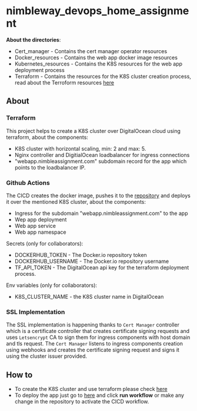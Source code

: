 # nimbleway_devops_home_assignment

**About the directories**:
* Cert_manager - Contains the cert manager operator resources
* Docker_resources - Contains the web app docker image resources
* Kubernetes_resources - Contains the K8S resources for the web app deployment process
* Terraform - Contains the resources for the K8S cluster creation process, read about the Terroform resources [here](https://github.com/guyst16/nimbleway_devops_home_assignment/blob/main/Terraform/README.md)

## About
### Terraform
This project helps to create a K8S cluster over DigitalOcean cloud using terraform, about the components:
* K8S cluster with horizontal scaling, min: 2 and max: 5.
* Nginx controller and DigitialOcean loadbalancer for ingress connections
* "webapp.nimbleassignment.com" subdomain record for the app which points to the loadbalancer IP.

### Github Actions
The CICD creates the docker image, pushes it to the [repository](https://hub.docker.com/r/nimblewayhomeassignment/nimblewayhomeassignment/tags) and deploys it over the mentioned K8S cluster, about the components:
* Ingress for the subdomain "webapp.nimbleassignment.com" to the app
* Wep app deployment
* Web app service
* Web app namespace

Secrets (only for collaborators):
* DOCKERHUB_TOKEN - The Docker.io repository token
* DOCKERHUB_USERNAME - The Docker.io repository username
* TF_API_TOKEN - The DigitalOcean api key for the terraform deployment process.

Env variables (only for collaborators):
* K8S_CLUSTER_NAME - the K8S cluster name in DigitalOcean

### SSL Implementation
The SSL implementation is happening thanks to `Cert Manager` controller which is a certificate controller that creates certificate signing requests and uses `Letsencrypt` CA to sign them for ingress components with host domain and tls request.
The `Cert Manager` listens to ingress components creation using webhooks and creates the certificate signing request and signs it using the cluster issuer provided.

## How to
- To create the K8S cluster and use terraform please check [here](https://github.com/guyst16/nimbleway_devops_home_assignment/blob/main/Terraform/README.md)
- To deploy the app just go to [here](https://github.com/guyst16/nimbleway_devops_home_assignment/actions/workflows/main_workflow.yml) and click **run workflow** or make any change in the repository to activate the CICD workflow.
